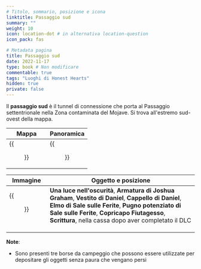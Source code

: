 ```yaml
---
# Titolo, sommario, posizione e icona
linktitle: Passaggio sud
summary: ""
weight: 10
icon: location-dot # in alternativa location-question
icon_pack: fas

# Metadata pagina
title: Passaggio sud
date: 2022-11-17
type: book # Non modificare
commentable: true
tags: "Luoghi di Honest Hearts"
hidden: true
private: false
---
```


<div class="fnv">

Il **passaggio sud** è il tunnel di connessione che porta al Passaggio settentrionale nella Zona contaminata del Mojave. Si trova all'estremo sud-ovest della mappa.

| Mappa | Panoramica |
| ----- | ---------- |
|   {{<figure src="fnv/Southern_Passage_loc.webp">}}    |  {{<figure src="fnv/Southern_passage.webp">}}          | 

| Immagine | Oggetto e posizione |
| -------- | ------------------- |
| {{<figure src="fnv/Southern_passage_footlocker.webp">}}         |  **Una luce nell'oscurità**, **Armatura di Joshua Graham**, **Vestito di Daniel**, **Cappello di Daniel**, **Elmo di Sale sulle Ferite**, **Pugno potenziato di Sale sulle Ferite**, **Copricapo Fiutagesso**, **Scrittura**, nella cassa dopo aver completato il DLC                   |
|          |                     |
|          |                     | 
|          |                     |

**Note**:
- Sono presenti tre borse da campeggio che possono essere utilizzate per depositare gli oggetti senza paura che vengano persi

</div>

